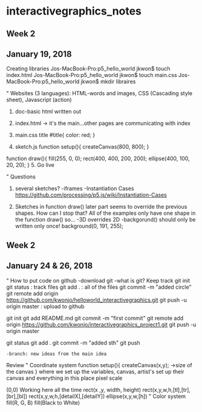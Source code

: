 # interactivegraphics_notes
## Week 2
## January 19, 2018
	
Creating libraries 
Jos-MacBook-Pro:p5_hello_world jkwon$ touch index.html
Jos-MacBook-Pro:p5_hello_world jkwon$ touch main.css
Jos-MacBook-Pro:p5_hello_world jkwon$ mkdir libraires

"	Websites (3 languages): 
HTML-words and images, CSS (Cascading style sheet), Javascript (action)

1.	doc-basic html written out
2.	index.html -> it's the main…other pages are communicating with index

3.	main.css title
#title{
    color: red;
}

4.	sketch.js
function setup(){
    createCanvas(800, 800);
}

function draw(){
    fill(255, 0, 0);
    rect(400, 400, 200, 200);
    ellipse(400, 100, 20, 20);
}
5.	Go live

"	Questions
1.	several sketches?
-iframes
-Instantiation Cases https://github.com/processing/p5.js/wiki/Instantiation-Cases

2.	Sketches in function draw() later part seems to override the previous shapes. How can I stop that? All of the examples only have one shape in the function draw() so…
-3D overrides 2D
	-backgorund() should only be written only once!
    background(0, 191, 255);

## Week 2
## January 24 & 26, 2018

"	How to put code on github
-download git
-what is git? Keep track
git init
git status : track files
git add . : all of the files
git commit -m "added circle"
git remote add origin https://github.com/kwonjo/helloworld_interactivegraphics.git
git push -u origin master : upload to github

git init
git add README.md
git commit -m "first commit"
git remote add origin https://github.com/kwonjo/interactivegraphics_project1.git
git push -u origin master


git status
git add .
git commit -m "added sth"
git push

	-branch: new ideas from the main idea
Review
"	Coordinate system
function setup(){
createCanvas(x,y); ->size of the canvas
} 
where we set up the variables, canvas, artist's set up their canvas and everything in this place
pixel scale
	


(0,0)
	Working here all the time
	rect(x ,y, width, height)
rect(x,y,w,h,[tl],[tr],[br],[bl])
rect(x,y,w,h,[detailX],[detailY])
	ellipse(x,y,w,[h])
"	Color system
fill(R, G, B)
fill(Black to White)
